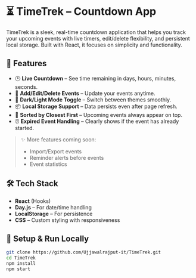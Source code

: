 # ⏳ TimeTrek – Countdown App

TimeTrek is a sleek, real-time countdown application that helps you track your upcoming events with live timers, edit/delete flexibility, and persistent local storage. Built with React, it focuses on simplicity and functionality.

## 🚀 Features

- 🕑 **Live Countdown** – See time remaining in days, hours, minutes, seconds.
- 📝 **Add/Edit/Delete Events** – Update your events anytime.
- 🌙 **Dark/Light Mode Toggle** – Switch between themes smoothly.
- 📦 **Local Storage Support** – Data persists even after page refresh.
- 📅 **Sorted by Closest First** – Upcoming events always appear on top.
- ⏰ **Expired Event Handling** – Clearly shows if the event has already started.

> ✨ More features coming soon:
> - Import/Export events
> - Reminder alerts before events
> - Event statistics

## 🛠️ Tech Stack

- **React** (Hooks)
- **Day.js** – For date/time handling
- **LocalStorage** – For persistence
- **CSS** – Custom styling with responsiveness

## 🧪 Setup & Run Locally

```bash
git clone https://github.com/Ujjawalrajput-it/TimeTrek.git
cd TimeTrek
npm install
npm start
